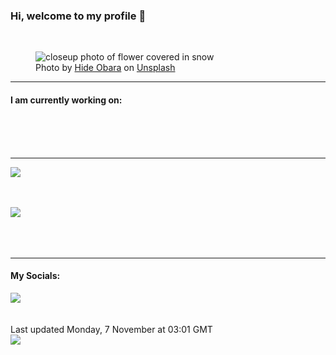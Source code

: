 <h3>Hi, welcome to my profile 👋</h3>

<br />
<figure>
  <img
    src="https://images.unsplash.com/photo-1422930717940-92ec7c690afc?crop=entropy&cs=tinysrgb&fit=max&fm=jpg&ixid=MnwyNzQ3MDB8MHwxfHJhbmRvbXx8fHx8fHx8fDE2Njc3ODQxNTQ&ixlib=rb-4.0.3&q=80&w=1080&auto=format"
    alt="closeup photo of flower covered in snow" 
  />
  <figcaption>Photo by <a
    href="https://unsplash.com/@hideobara?utm_source=Profile%20readme&utm_medium=referral">Hide Obara</a> on <a
    href="https://unsplash.com/?utm_source=Profile%20readme&utm_medium=referral">Unsplash</a></figcaption>
</figure>


<hr />
<h4>I am currently working on:</h4>
<a href=""></a>

<br /><br /><br />

<hr />
<img
  src="https://github-readme-stats.vercel.app/api?username=shanelucy&show_icons=true&theme=calm"
/>
<br /><br /><br />

<img 
  src="https://github-readme-stats.vercel.app/api/top-langs/?username=shanelucy&theme=calm"
/>
<br /><br /><br /><br />
<hr />
<h4>My Socials:</h4>
<a href="https://uk.linkedin.com/in/shane-lucy-4735b616a">
  <img
    src="https://img.shields.io/badge/linkedin%20-%230077B5.svg?&style=for-the-badge&logo=linkedin&logoColor=white"
  />
</a>
<br /><br /><br />
Last updated Monday, 7 November at 03:01 GMT
<br />
<img
  src="https://github.com/ShaneLucy/ShaneLucy/workflows/README%20build/badge.svg"
/>
